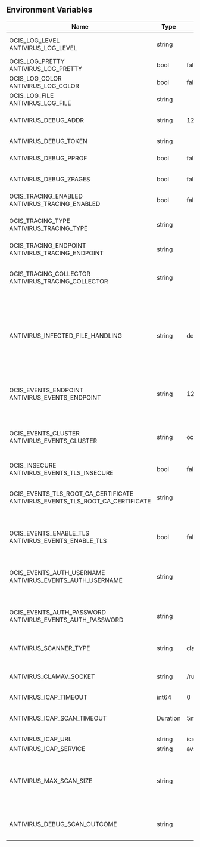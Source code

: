 ## Environment Variables

| Name | Type | Default Value | Description |
|------|------|---------------|-------------|
| OCIS_LOG_LEVEL<br/>ANTIVIRUS_LOG_LEVEL | string |  | The log level. Valid values are: 'panic', 'fatal', 'error', 'warn', 'info', 'debug', 'trace'.|
| OCIS_LOG_PRETTY<br/>ANTIVIRUS_LOG_PRETTY | bool | false | Activates pretty log output.|
| OCIS_LOG_COLOR<br/>ANTIVIRUS_LOG_COLOR | bool | false | Activates colorized log output.|
| OCIS_LOG_FILE<br/>ANTIVIRUS_LOG_FILE | string |  | The path to the log file. Activates logging to this file if set.|
| ANTIVIRUS_DEBUG_ADDR | string | 127.0.0.1:9277 | Bind address of the debug server, where metrics, health, config and debug endpoints will be exposed.|
| ANTIVIRUS_DEBUG_TOKEN | string |  | Token to secure the metrics endpoint.|
| ANTIVIRUS_DEBUG_PPROF | bool | false | Enables pprof, which can be used for profiling.|
| ANTIVIRUS_DEBUG_ZPAGES | bool | false | Enables zpages, which can be used for collecting and viewing in-memory traces.|
| OCIS_TRACING_ENABLED<br/>ANTIVIRUS_TRACING_ENABLED | bool | false | Activates tracing.|
| OCIS_TRACING_TYPE<br/>ANTIVIRUS_TRACING_TYPE | string |  | The type of tracing. Defaults to '', which is the same as 'jaeger'. Allowed tracing types are 'jaeger' and '' as of now.|
| OCIS_TRACING_ENDPOINT<br/>ANTIVIRUS_TRACING_ENDPOINT | string |  | The endpoint of the tracing agent.|
| OCIS_TRACING_COLLECTOR<br/>ANTIVIRUS_TRACING_COLLECTOR | string |  | The HTTP endpoint for sending spans directly to a collector, i.e. http://jaeger-collector:14268/api/traces. Only used if the tracing endpoint is unset.|
| ANTIVIRUS_INFECTED_FILE_HANDLING | string | delete | Defines the behaviour when a virus has been found. Supported options are: 'delete', 'continue' and 'abort '. Delete will delete the file. Continue will mark the file as infected but continues further processing. Abort will keep the file in the uploads folder for further admin inspection and will not move it to its final destination.|
| OCIS_EVENTS_ENDPOINT<br/>ANTIVIRUS_EVENTS_ENDPOINT | string | 127.0.0.1:9233 | The address of the event system. The event system is the message queuing service. It is used as message broker for the microservice architecture.|
| OCIS_EVENTS_CLUSTER<br/>ANTIVIRUS_EVENTS_CLUSTER | string | ocis-cluster | The clusterID of the event system. The event system is the message queuing service. It is used as message broker for the microservice architecture. Mandatory when using NATS as event system.|
| OCIS_INSECURE<br/>ANTIVIRUS_EVENTS_TLS_INSECURE | bool | false | Whether to verify the server TLS certificates.|
| OCIS_EVENTS_TLS_ROOT_CA_CERTIFICATE<br/>ANTIVIRUS_EVENTS_TLS_ROOT_CA_CERTIFICATE | string |  | The root CA certificate used to validate the server's TLS certificate. If provided ANTIVIRUS_EVENTS_TLS_INSECURE will be seen as false.|
| OCIS_EVENTS_ENABLE_TLS<br/>ANTIVIRUS_EVENTS_ENABLE_TLS | bool | false | Enable TLS for the connection to the events broker. The events broker is the ocis service which receives and delivers events between the services.|
| OCIS_EVENTS_AUTH_USERNAME<br/>ANTIVIRUS_EVENTS_AUTH_USERNAME | string |  | The username to authenticate with the events broker. The events broker is the ocis service which receives and delivers events between the services.|
| OCIS_EVENTS_AUTH_PASSWORD<br/>ANTIVIRUS_EVENTS_AUTH_PASSWORD | string |  | The password to authenticate with the events broker. The events broker is the ocis service which receives and delivers events between the services.|
| ANTIVIRUS_SCANNER_TYPE | string | clamav | The antivirus scanner to use. Supported values are 'clamav' and 'icap'.|
| ANTIVIRUS_CLAMAV_SOCKET | string | /run/clamav/clamd.ctl | The socket clamav is running on. Note the default value is an example which needs adaption according your OS.|
| ANTIVIRUS_ICAP_TIMEOUT | int64 | 0 | Timeout for the ICAP client.|
| ANTIVIRUS_ICAP_SCAN_TIMEOUT | Duration | 5m0s | Scan timeout for the ICAP client. Defaults to '5m' (5 minutes). See the Environment Variable Types description for more details.|
| ANTIVIRUS_ICAP_URL | string | icap://127.0.0.1:1344 | URL of the ICAP server.|
| ANTIVIRUS_ICAP_SERVICE | string | avscan | The name of the ICAP service.|
| ANTIVIRUS_MAX_SCAN_SIZE | string |  | The maximum scan size the virus scanner can handle. Only this many bytes of a file will be scanned. 0 means unlimited and is the default. Usable common abbreviations: [KB, KiB, GB, GiB, TB, TiB, PB, PiB, EB, EiB], example: 2GB.|
| ANTIVIRUS_DEBUG_SCAN_OUTCOME | string |  | A predefined outcome for virus scanning, FOR DEBUG PURPOSES ONLY! (example values: 'found,infected')|